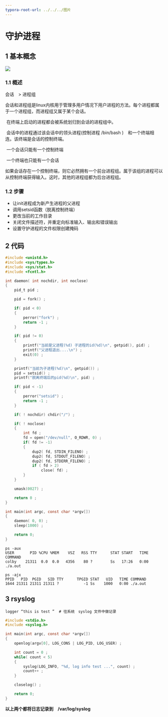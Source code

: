 ```yaml
---
typora-root-url: ../../../图片
---
```


# 守护进程

## 1 基本概念

![](/../work300GB/myntai_work_note/201812/会话-进程组-控制终端.png)

### 1.1  概述

会话　> 进程组

​	会话和进程组是linux内核用于管理多用户情况下用户进程的方法。每个进程都属于一个进程组，而进程组又属于某个会话。

​	在终端上启动的进程都会被系统划归到会话的进程组中。

​	会话中的进程通过该会话中的领头进程(控制进程 /bin/bash )　和一个终端相连。该终端是会话的控制终端。　

​	一个会话只能有一个控制终端

​	一个终端也只能有一个会话

​	如果会话存在一个控制终端，则它必然拥有一个前台进程组。属于该组的进程可以从控制终端获得输入。这时，其他的进程组都为后台进程组。

### 1.2 步骤

- 让init进程成为新产生进程的父进程
- 调用setsid函数（脱离控制终端）
- 更改当前的工作目录
- 关闭文件描述符，并重定向标准输入、输出和错误输出
- 设置守护进程的文件权限创建掩码

## 2 代码

```c
#include <unistd.h>
#include <sys/types.h>
#include <sys/stat.h>
#include <fcntl.h>

int daemon( int nochdir, int noclose)
{
	pid_t pid ;

	pid = fork() ;

	if( pid < 0)
	{
		perror("fork") ;
		return -1 ;
	}

	if( pid != 0)
	{
		printf("当前是父进程(%d) 子进程的id(%d)\n", getpid(), pid) ;
		printf("父进程退出....\n") ;
		exit(0) ;
	}

	printf("当前为子进程(%d)\n", getpid()) ;
	pid = setsid() ;
	printf("脱离终端后的pid(%d)\n", pid) ;

	if( pid < -1)
	{
		perror("setsid") ;
		return -1 ;
	}

	if( ! nochdir) chdir("/") ;

	if( ! noclose)
	{
		int fd ;
		fd = open("/dev/null", O_RDWR, 0) ;
		if( fd != -1)
		{
			dup2( fd, STDIN_FILENO) ;
			dup2( fd, STDOUT_FILENO) ;
			dup2( fd, STDERR_FILENO) ;
			if ( fd > 2)
				close( fd) ;
		}
	}

	umask(0027) ;

	return 0 ;	
}

int main(int argc, const char *argv[])
{
	daemon( 0, 0) ;
	sleep(1000) ;

	return 0;
}
```



```shell
ps -aux
USER       PID %CPU %MEM    VSZ   RSS TTY      STAT START   TIME COMMAND
colby    21311  0.0  0.0   4356    80 ?        Ss   17:26   0:00 ./a.out

ps -ajx
PPID   PID  PGID   SID TTY      TPGID STAT   UID   TIME COMMAND
1644 21311 21311 21311 ?           -1 Ss    1000   0:00 ./a.out
```

## 3 rsyslog

```shell
logger “this is test ”  # 往系统　syslog 文件中做记录
```

```c
#include <stdio.h>
#include <syslog.h>

int main(int argc, const char *argv[])
{
	openlog(argv[0], LOG_CONS | LOG_PID, LOG_USER) ;

	int count = 0 ;
	while( count < 5)
	{
		syslog(LOG_INFO, "%d, log info test ...", count) ;
		count++ ;
	}

	closelog() ;

	return 0;
}
```

**以上两个都将日志记录到　/var/log/syslog**

